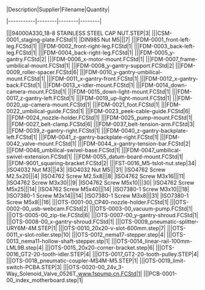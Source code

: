 |Description|Supplier|Filename|Quantity|
|-----------|--------|--------|--------|
|||94000A330_18-8 STAINLESS STEEL CAP NUT.STEP|3|
|||CSM-0001_staging-plate.FCStd|1|
|DIN985 Nut M5|||7|
|||FDM-0001_front-left-leg.FCStd|1|
|||FDM-0002_front-right-leg.FCStd|1|
|||FDM-0003_back-left-leg.FCStd|1|
|||FDM-0004_back-right-leg.FCStd|1|
|||FDM-0005_y-gantry.FCStd|2|
|||FDM-0006_x-motor-mount.FCStd|1|
|||FDM-0007_frame-umbilical-mount.FCStd|1|
|||FDM-0008_y-gantry-support.FCStd|2|
|||FDM-0009_roller-spacer.FCStd|6|
|||FDM-0010_y-gantry-umbilical-mount.FCStd|1|
|||FDM-0011_x-gantry-front.FCStd|1|
|||FDM-0012_x-gantry-back.FCStd|1|
|||FDM-0013_x-idler-mount.FCStd|1|
|||FDM-0014_down-camera-mount.FCStd|1|
|||FDM-0015_down-light-mount.FCStd|1|
|||FDM-0017_z-gantry-left.FCStd|1|
|||FDM-0019_up-light-mount.FCStd|1|
|||FDM-0020_up-camera-mount.FCStd|1|
|||FDM-0021_foot.FCStd|1|
|||FDM-0022_umbilical-guide.FCStd|1|
|||FDM-0023_peek-cable-guide.FCStd|6|
|||FDM-0024_nozzle-holder.FCStd|1|
|||FDM-0025_pump-mount.FCStd|1|
|||FDM-0027_belt-clamp.FCStd|6|
|||FDM-0037_belt-tension-arm.FCStd|3|
|||FDM-0039_z-gantry-right.FCStd|1|
|||FDM-0040_z-gantry-backplate-left.FCStd|1|
|||FDM-0041_z-gantry-backplate-right.FCStd|1|
|||FDM-0042_valve-mount.FCStd|1|
|||FDM-0044_x-gantry-tension-bar.FCStd|2|
|||FDM-0046_umbilical-swivel-base.FCStd|1|
|||FDM-0047_umbilical-swivel-extension.FCStd|1|
|||FDM-0055_datum-board-mount.FCStd|1|
|||FDM-9001_squaring-bracket.FCStd|2|
|||FST-0016_M5-tslot-nut.step|34|
|ISO4032 Nut M3|||43|
|ISO4032 Nut M5|||31|
|ISO4762 Screw M2.5x20|||4|
|ISO4762 Screw M2.5x8|||8|
|ISO4762 Screw M3x16|||11|
|ISO4762 Screw M3x30|||9|
|ISO4762 Screw M5x10|||30|
|ISO4762 Screw M5x25|||14|
|ISO4762 Screw M5x40|||14|
|ISO7380-1 Screw M3x10|||18|
|ISO7380-1 Screw M3x14|||14|
|ISO7380-1 Screw M3x8|||31|
|ISO7380-1 Screw M5x8|||16|
|||OTS-0001-00_CP40-nozzle-holder.FCStd|1|
|||OTS-0002-00_usb-webcam.FCStd|2|
|||OTS-0003-00_vacuum-pump.FCStd|1|
|||OTS-0005-00_zip-tie.FCStd|6|
|||OTS-0007-00_y-gantry-shroud.FCStd|1|
|||OTS-0008-00_x-gantry-shroud.FCStd|1|
|||OTS-0009_pneumatic-splitter-URY6M-4M.STEP|1|
|||OTS-0010_20x20-v-slot-600mm.step|7|
|||OTS-0011_v-slot-roller.step|10|
|||OTS-0012_nema17-stepper.step|4|
|||OTS-0013_nema11-hollow-shaft-stepper.stp|1|
|||OTS-0014_linear-rail-100mm-LML9B.step|4|
|||OTS-0015_20x20-corner-bracket.step|6|
|||OTS-0016_GT2-20-tooth-idler.STEP|4|
|||OTS-0017_GT2-20-tooth-pulley.STEP|4|
|||OTS-0018_pneumatic-coupler-MS4M-M5.STEP|1|
|||OTS-0019_limit-switch-PCBA.STEP|3|
|||OTS-0020-00_24v_3-Way_Solenoid_Valve_0526T_www.fspump.cn.FCStd|1|
|||PCB-0001-00_index_motherboard.step|1|
